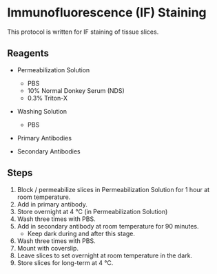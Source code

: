 # Immunofluorescence (IF) Staining

This protocol is written for IF staining of tissue slices.

## Reagents

* Permeabilization Solution
    * PBS
    * 10% Normal Donkey Serum (NDS)
    * 0.3% Triton-X

* Washing Solution
    * PBS

* Primary Antibodies

* Secondary Antibodies

## Steps

1. Block / permeabilize slices in Permeabilization Solution for 1 hour at room
   temperature.
2. Add in primary antibody.
3. Store overnight at 4 °C (in Permeabilization Solution)
4. Wash three times with PBS.
5. Add in secondary antibody at room temperature for 90 minutes.
    * Keep dark during and after this stage.
6. Wash three times with PBS.
7. Mount with coverslip.
8. Leave slices to set overnight at room temperature in the dark.
9. Store slices for long-term at 4 °C.
